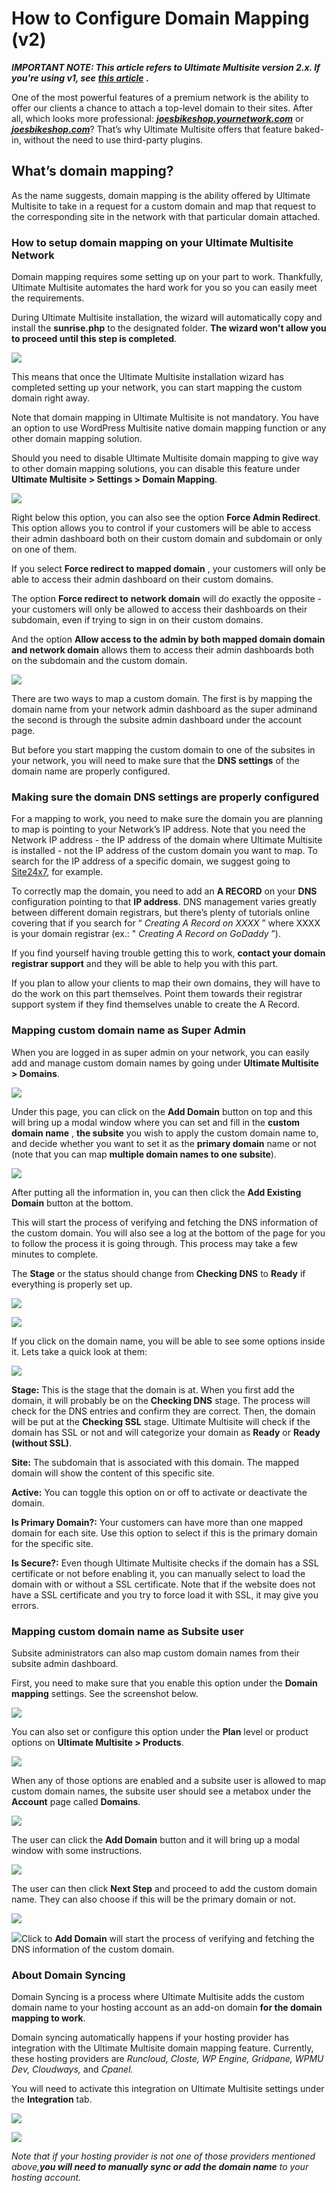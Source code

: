 # How to Configure Domain Mapping (v2)

_**IMPORTANT NOTE: This article refers to Ultimate Multisite version 2.x. If you're using v1, see**_ [_**this article**_](1696869830-how-to-configure-domain-mapping.html) _**.**_

One of the most powerful features of a premium network is the ability to offer our clients a chance to attach a top-level domain to their sites. After all, which looks more professional: [_**joesbikeshop.yournetwork.com**_](http://joesbikeshop.yournetwork.com) or [_**joesbikeshop.com**_](http://joesbikeshop.com)? That’s why Ultimate Multisite offers that feature baked-in, without the need to use third-party plugins.

## What’s domain mapping?

As the name suggests, domain mapping is the ability offered by Ultimate Multisite to take in a request for a custom domain and map that request to the corresponding site in the network with that particular domain attached.

### How to setup domain mapping on your Ultimate Multisite Network

Domain mapping requires some setting up on your part to work. Thankfully, Ultimate Multisite automates the hard work for you so you can easily meet the requirements.

During Ultimate Multisite installation, the wizard will automatically copy and install the **sunrise.php** to the designated folder. **The wizard won't allow you to proceed until this step is completed**.

![](https://wp-ultimo-space.fra1.cdn.digitaloceanspaces.com/hs-file-zrBdFs13Dy.png)

This means that once the Ultimate Multisite installation wizard has completed setting up your network, you can start mapping the custom domain right away.

Note that domain mapping in Ultimate Multisite is not mandatory. You have an option to use WordPress Multisite native domain mapping function or any other domain mapping solution.

Should you need to disable Ultimate Multisite domain mapping to give way to other domain mapping solutions, you can disable this feature under **Ultimate Multisite > Settings > Domain Mapping**.

![](https://wp-ultimo-space.fra1.cdn.digitaloceanspaces.com/hs-file-bbrC47pTcX.png)

Right below this option, you can also see the option **Force Admin Redirect**. This option allows you to control if your customers will be able to access their admin dashboard both on their custom domain and subdomain or only on one of them.

If you select **Force redirect to mapped domain** , your customers will only be able to access their admin dashboard on their custom domains.

The option **Force redirect to** **network domain** will do exactly the opposite - your customers will only be allowed to access their dashboards on their subdomain, even if trying to sign in on their custom domains.

And the option **Allow access to the admin by both mapped domain domain and network domain** allows them to access their admin dashboards both on the subdomain and the custom domain.

![](https://wp-ultimo-space.fra1.cdn.digitaloceanspaces.com/hs-file-JYwHPWhYwV.png)

There are two ways to map a custom domain. The first is by mapping the domain name from your network admin dashboard as the super adminand the second is through the subsite admin dashboard under the account page.

But before you start mapping the custom domain to one of the subsites in your network, you will need to make sure that the **DNS settings** of the domain name are properly configured.

### 

### Making sure the domain DNS settings are properly configured

For a mapping to work, you need to make sure the domain you are planning to map is pointing to your Network’s IP address. Note that you need the Network IP address - the IP address of the domain where Ultimate Multisite is installed - not the IP address of the custom domain you want to map. To search for the IP address of a specific domain, we suggest going to [Site24x7](https://www.site24x7.com/find-ip-address-of-web-site.html), for example.

To correctly map the domain, you need to add an **A RECORD** on your **DNS** configuration pointing to that **IP address**. DNS management varies greatly between different domain registrars, but there’s plenty of tutorials online covering that if you search for “ _Creating A Record on XXXX_ ” where XXXX is your domain registrar (ex.: " _Creating A Record on_ _GoDaddy_ ”).

If you find yourself having trouble getting this to work, **contact your domain registrar support** and they will be able to help you with this part.

If you plan to allow your clients to map their own domains, they will have to do the work on this part themselves. Point them towards their registrar support system if they find themselves unable to create the A Record.

### Mapping custom domain name as Super Admin

When you are logged in as super admin on your network, you can easily add and manage custom domain names by going under **Ultimate Multisite > Domains**.

![](https://wp-ultimo-space.fra1.cdn.digitaloceanspaces.com/hs-file-5XxtXP622s.png)

Under this page, you can click on the **Add Domain** button on top and this will bring up a modal window where you can set and fill in the **custom domain name** , **the subsite** you wish to apply the custom domain name to, and decide whether you want to set it as the **primary domain** name or not (note that you can map **multiple domain names to one subsite**).

![](https://wp-ultimo-space.fra1.cdn.digitaloceanspaces.com/hs-file-rD6fnbzRe9.png)

After putting all the information in, you can then click the **Add Existing Domain** button at the bottom.

This will start the process of verifying and fetching the DNS information of the custom domain. You will also see a log at the bottom of the page for you to follow the process it is going through. This process may take a few minutes to complete.

The **Stage** or the status should change from **Checking DNS** to **Ready** if everything is properly set up.

![](https://wp-ultimo-space.fra1.cdn.digitaloceanspaces.com/hs-3g2mkrlk75we98uhscagnr3ini0s)

![](https://wp-ultimo-space.fra1.cdn.digitaloceanspaces.com/hs-file-5dIPdYQfZi.png)

If you click on the domain name, you will be able to see some options inside it. Lets take a quick look at them:

![](https://wp-ultimo-space.fra1.cdn.digitaloceanspaces.com/hs-file-5tCiNUIKih.png)

**Stage:** This is the stage that the domain is at. When you first add the domain, it will probably be on the **Checking DNS** stage. The process will check for the DNS entries and confirm they are correct. Then, the domain will be put at the **Checking SSL** stage. Ultimate Multisite will check if the domain has SSL or not and will categorize your domain as **Ready** or **Ready (without SSL)**.

**Site:** The subdomain that is associated with this domain. The mapped domain will show the content of this specific site.

**Active:** You can toggle this option on or off to activate or deactivate the domain.

**Is Primary Domain?:** Your customers can have more than one mapped domain for each site. Use this option to select if this is the primary domain for the specific site.

**Is Secure?:** Even though Ultimate Multisite checks if the domain has a SSL certificate or not before enabling it, you can manually select to load the domain with or without a SSL certificate. Note that if the website does not have a SSL certificate and you try to force load it with SSL, it may give you errors.

### Mapping custom domain name as Subsite user

Subsite administrators can also map custom domain names from their subsite admin dashboard.

First, you need to make sure that you enable this option under the **Domain mapping** settings. See the screenshot below.

![](https://wp-ultimo-space.fra1.cdn.digitaloceanspaces.com/hs-file-M3MO6RKBWe.png)

You can also set or configure this option under the **Plan** level or product options on **Ultimate Multisite > Products**.

![](https://wp-ultimo-space.fra1.cdn.digitaloceanspaces.com/hs-file-JRqx7Uhqsa.png)

When any of those options are enabled and a subsite user is allowed to map custom domain names, the subsite user should see a metabox under the **Account** page called **Domains**.

![](https://wp-ultimo-space.fra1.cdn.digitaloceanspaces.com/hs-file-DUeHUY66yP.png)

The user can click the **Add Domain** button and it will bring up a modal window with some instructions.

![](https://wp-ultimo-space.fra1.cdn.digitaloceanspaces.com/hs-file-n5mNhDpL38.png)

The user can then click **Next Step** and proceed to add the custom domain name. They can also choose if this will be the primary domain or not.

![](https://wp-ultimo-space.fra1.cdn.digitaloceanspaces.com/hs-file-0vlbs2dcaz.png)

![](https://wp-ultimo-space.fra1.cdn.digitaloceanspaces.com/hs-zez2zeiqz8mi67o7izkg3d7x43ve)Click to **Add Domain** will start the process of verifying and fetching the DNS information of the custom domain.

### About Domain Syncing

Domain Syncing is a process where Ultimate Multisite adds the custom domain name to your hosting account as an add-on domain **for the domain mapping to work**.

Domain syncing automatically happens if your hosting provider has integration with the Ultimate Multisite domain mapping feature. Currently, these hosting providers are _Runcloud, Closte, WP Engine, Gridpane, WPMU Dev, Cloudways,_ and _Cpanel._

You will need to activate this integration on Ultimate Multisite settings under the **Integration** tab.

![](https://wp-ultimo-space.fra1.cdn.digitaloceanspaces.com/hs-k6i46r4x2yddii0op4x343jizq20)

![](https://wp-ultimo-space.fra1.cdn.digitaloceanspaces.com/hs-file-JMADuxaH62.png)

_Note that if your hosting provider is not one of those providers mentioned above,**you will need to manually sync or add the domain name** to your hosting account._
